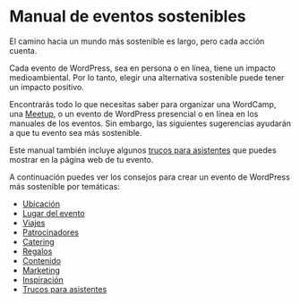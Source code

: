 # Manual de eventos sostenibles

El camino hacia un mundo más sostenible es largo, pero cada acción cuenta.

Cada evento de WordPress, sea en persona o en línea, tiene un impacto medioambiental. Por lo tanto, elegir una alternativa sostenible puede tener un impacto positivo.

Encontrarás todo lo que necesitas saber para organizar una WordCamp, una [Meetup](https://es.wordpress.org/team/handbook/comunidad/meetup/), o un evento de WordPress presencial o en línea en los manuales de los eventos. Sin embargo, las siguientes sugerencias ayudarán a que tu evento sea más sostenible. 

Este manual también incluye algunos [trucos para asistentes](https://es.wordpress.org/make/handbook/sostenibilidad/eventos/asistentes) que puedes mostrar en la página web de tu evento.

A continuación puedes ver los consejos para crear un evento de WordPress más sostenible por temáticas: 

- [Ubicación](https://es.wordpress.org/make/handbook/sostenibilidad/eventos/ubicacion)
- [Lugar del evento](https://es.wordpress.org/make/handbook/sostenibilidad/eventos/lugar)
- [Viajes](https://es.wordpress.org/make/handbook/sostenibilidad/eventos/viajes)
- [Patrocinadores](https://es.wordpress.org/make/handbook/sostenibilidad/eventos/patrocinadores)
- [Catering](https://es.wordpress.org/make/handbook/sostenibilidad/eventos/catering)
- [Regalos](https://es.wordpress.org/make/handbook/sostenibilidad/eventos/regalos)
- [Contenido](https://es.wordpress.org/make/handbook/sostenibilidad/eventos/contenido)
- [Marketing](https://es.wordpress.org/make/handbook/sostenibilidad/eventos/marketing)
- [Inspiración](https://es.wordpress.org/make/handbook/sostenibilidad/eventos/inspiracion)
- [Trucos para asistentes](https://es.wordpress.org/make/handbook/sostenibilidad/eventos/asistentes)
